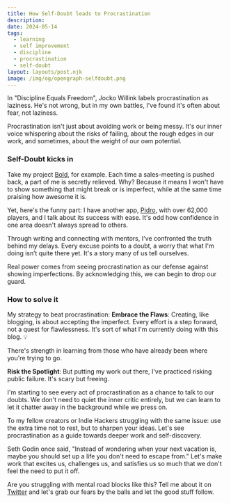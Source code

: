 ```yaml
---
title: How Self-Doubt leads to Procrastination
description:
date: 2024-05-14
tags:
  - learning
  - self improvement
  - discipline
  - procrastination
  - self-doubt
layout: layouts/post.njk
image: /img/og/opengraph-selfdoubt.png
---
```


In "Discipline Equals Freedom", Jocko Willink labels procrastination as laziness. He's not wrong, but in my own battles, I've found it's often about fear, not laziness.

Procrastination isn't just about avoiding work or being messy. It's our inner voice whispering about the risks of failing, about the rough edges in our work, and sometimes, about the weight of our own potential.

### Self-Doubt kicks in

Take my project [Bold](https://bold.video), for example. Each time a sales-meeting is pushed back, a part of me is secretly relieved. Why? Because it means I won't have to show something that might break or is imperfect, while at the same time praising how awesome it is.

Yet, here's the funny part: I have another app, [Pidro](https://pidro.online), with over 62,000 players, and I talk about its success with ease. It's odd how confidence in one area doesn't always spread to others.

Through writing and connecting with mentors, I've confronted the truth behind my delays. Every excuse points to a doubt, a worry that what I'm doing isn’t quite there yet. It's a story many of us tell ourselves.

Real power comes from seeing procrastination as our defense against showing imperfections. By acknowledging this, we can begin to drop our guard.

### How to solve it

My strategy to beat procrastination:
**Embrace the Flaws**: Creating, like blogging, is about accepting the imperfect. Every effort is a step forward, not a quest for flawlessness. It's sort of what I'm currently doing with this blog. 💡

There's strength in learning from those who have already been where you're trying to go.

**Risk the Spotlight**: But putting my work out there, I've practiced risking public failure. It's scary but freeing.

I'm starting to see every act of procrastination as a chance to talk to our doubts. We don't need to quiet the inner critic entirely, but we can learn to let it chatter away in the background while we press on.

To my fellow creators or Indie Hackers struggling with the same issue: use the extra time not to rest, but to sharpen your ideas. Let's see procrastination as a guide towards deeper work and self-discovery.

Seth Godin once said, "Instead of wondering when your next vacation is, maybe you should set up a life you don't need to escape from." Let's make work that excites us, challenges us, and satisfies us so much that we don't feel the need to put it off.

Are you struggling with mental road blocks like this? Tell me about it on [Twitter](https://twitter.com/marcelfahle) and let's grab our fears by the balls and let the good stuff follow.
